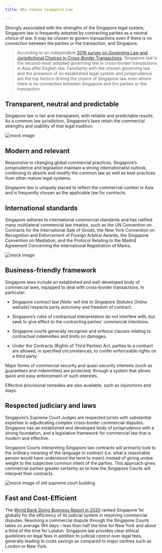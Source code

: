 ```yaml
---
title: Why choose Singapore Law

---
```

Strongly associated with the strengths of the Singapore legal system, Singapore law is frequently adopted by contracting parties as a neutral choice of law. It may be chosen to govern transactions even if there is no connection between the parties or the transaction, and Singapore.

> According to an independent [2019 survey on Governing Law and Jurisdictional Choices in Cross-Border Transactions](https://www.sal.org.sg/Newsroom/News-Releases/NewsDetails/id/1102), Singapore law is the second-most adopted governing law in cross-border transactions in Asia after English law. Familiarity with the chosen governing law and the presence of an established legal system and jurisprudence are the top factors driving the choice of Singapore law even where there is no connection between Singapore and the parties or the transaction.

## Transparent, neutral and predictable

Singapore law is fair and transparent, with reliable and predictable results. As a common law jurisdiction, Singapore’s laws retain the commercial strengths and stability of that legal tradition.

![mock image](/images/mock-05-why-singapore-law.jpg) 

## Modern and relevant

Responsive to changing global commercial practices, Singapore’s jurisprudence and legislation maintain a strong internationalist outlook, continuing to absorb and modify the common law as well as best practices from other mature legal systems.

Singapore law is uniquely placed to reflect the commercial context in Asia and is frequently chosen as the applicable law for contracts.

## International standards

Singapore adheres to international commercial standards and has ratified many multilateral commercial law treaties, such as the UN Convention on Contracts for the International Sale of Goods, the New York Convention on Recognition and Enforcement of Foreign Arbitral Awards, the Singapore Convention on Mediation, and the Protocol Relating to the Madrid Agreement Concerning the International Registration of Marks.

![mock image](/images/mock-06-why-singapore-law.jpg) 

## Business-friendly framework

Singapore laws include an established and well-developed body of commercial laws, equipped to deal with cross-border transactions. In particular:

- Singapore contract law _[Note: will link to Singapore Statutes Online website]_ respects party autonomy and freedom of contract.

- Singapore’s rules of contractual interpretation do not interfere with, but seek to give effect to the contracting parties’ commercial intentions.

- Singapore courts generally recognise and enforce clauses relating to contractual indemnities and limits on damages.

- Under the Contracts (Rights of Third Parties) Act, parties to a contract are allowed, in specified circumstances, to confer enforceable rights on a third party.

Major forms of commercial security and quasi-security interests (such as guarantees and indemnities) are protected, through a system that allows quick and easy enforcement of such interests.

Effective provisional remedies are also available, such as injunctions and stays.

## Respected judiciary and laws

Singapore’s Supreme Court Judges are respected jurists with substantial expertise in adjudicating complex cross-border commercial disputes. Singapore has an established and developed body of jurisprudence with a strong foundation, and a legislative framework for commercial law that is modern and effective.

Singapore Courts interpreting Singapore law contracts will primarily look to the ordinary meaning of the language in contract (i.e. what a reasonable person would have understood the term to mean) instead of giving undue weight to the subjective common intent of the parties. This approach gives commercial parties greater certainty as to how the Singapore Courts will interpret their contracts.

![mock image of old supreme court building](/images/mock-04-about-singapore.jpg) 

## Fast and Cost-Efficient

The [World Bank Doing Business Report in 2020](https://www.doingbusiness.org/en/ranking) ranked Singapore 1st globally for the efficiency of its judicial system in resolving commercial disputes. Resolving a commercial dispute through the Singapore Courts takes on average 164 days – less than half the time for New York and about a third of the time for London. Singapore law provides clear ethical guidelines on legal fees in addition to judicial control over legal fees, generally leading to costs savings as compared to major centres such as London or New York.
